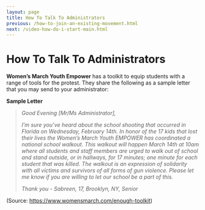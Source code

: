 ```yaml
---
layout: page
title: How To Talk To Administrators
previous: /how-to-join-an-existing-movement.html
next: /video-how-do-i-start-main.html
---
```


How To Talk To Administrators
=============================

**Women’s March Youth Empower** has a toolkit to equip students with a range of tools for the protest. They share the following as a sample letter that you may send to your administrator:

**Sample Letter**

> _Good Evening [Mr/Ms Administrator],_
> 
> _I’m sure you’ve heard about the school shooting that occurred in Florida on Wednesday, February 14th. In honor of the 17 kids that lost their lives the Women’s March Youth EMPOWER has coordinated a national school walkout. This walkout will happen March 14th at 10am where all students and staff members are urged to walk out of school and stand outside, or in hallways, for 17 minutes; one minute for each student that was killed. The walkout is an expression of solidarity with all victims and survivors of all forms of gun violence. Please let me know if you are willing to let our school be a part of this._
> 
> _Thank you - Sabreen, 17, Brooklyn, NY, Senior_

(Source: https://www.womensmarch.com/enough-toolkit)
